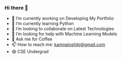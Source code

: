 ### Hi there 👋


- 🔭 I’m currently working on Developing My Portfolio
- 🌱 I’m currently learning Python
- 👯 I’m looking to collaborate on Latest Technologies
- 🤔 I’m looking for help with Machine Learning Models
- 💬 Ask me for Coffee
- 📫 How to reach me: kamnajoshikj@gmail.com
- 😄 CSE Undergrad

